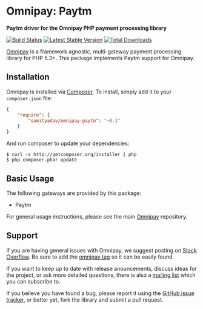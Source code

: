 # Omnipay: Paytm

**Paytm driver for the Omnipay PHP payment processing library**

[![Build Status](https://travis-ci.org/sumityadav/omnipay-paytm.png?branch=master)](https://travis-ci.org/sumityadav/omnipay-paytm)
[![Latest Stable Version](https://poser.pugx.org/sumityadav/omnipay-paytm/version.png)](https://packagist.org/packages/sumityadav/omnipay-paytm)
[![Total Downloads](https://poser.pugx.org/sumityadav/omnipay-paytm/d/total.png)](https://packagist.org/packages/sumityadav/omnipay-dummy)

[Omnipay](https://github.com/thephpleague/omnipay) is a framework agnostic, multi-gateway payment
processing library for PHP 5.3+. This package implements Paytm support for Omnipay.

## Installation

Omnipay is installed via [Composer](http://getcomposer.org/). To install, simply add it
to your `composer.json` file:

```json
{
    "require": {
        "sumityadav/omnipay-paytm": "~0.1"
    }
}
```

And run composer to update your dependencies:

    $ curl -s http://getcomposer.org/installer | php
    $ php composer.phar update

## Basic Usage

The following gateways are provided by this package:

* Paytm

For general usage instructions, please see the main [Omnipay](https://github.com/thephpleague/omnipay)
repository.

## Support

If you are having general issues with Omnipay, we suggest posting on
[Stack Overflow](http://stackoverflow.com/). Be sure to add the
[omnipay tag](http://stackoverflow.com/questions/tagged/omnipay) so it can be easily found.

If you want to keep up to date with release anouncements, discuss ideas for the project,
or ask more detailed questions, there is also a [mailing list](https://groups.google.com/forum/#!forum/omnipay) which
you can subscribe to.

If you believe you have found a bug, please report it using the [GitHub issue tracker](https://github.com/sumityadav/omnipay-paytm/issues),
or better yet, fork the library and submit a pull request.
